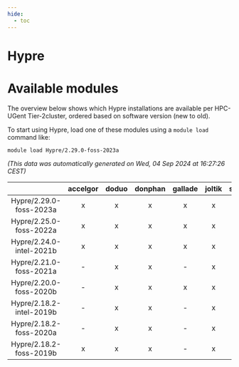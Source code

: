 ```yaml
---
hide:
  - toc
---
```


Hypre
=====

# Available modules


The overview below shows which Hypre installations are available per HPC-UGent Tier-2cluster, ordered based on software version (new to old).

To start using Hypre, load one of these modules using a `module load` command like:

```shell
module load Hypre/2.29.0-foss-2023a
```

*(This data was automatically generated on Wed, 04 Sep 2024 at 16:27:26 CEST)*  

| |accelgor|doduo|donphan|gallade|joltik|shinx|skitty|
| :---: | :---: | :---: | :---: | :---: | :---: | :---: | :---: |
|Hypre/2.29.0-foss-2023a|x|x|x|x|x|x|x|
|Hypre/2.25.0-foss-2022a|x|x|x|x|x|-|x|
|Hypre/2.24.0-intel-2021b|x|x|x|x|x|-|x|
|Hypre/2.21.0-foss-2021a|-|x|x|-|x|-|x|
|Hypre/2.20.0-foss-2020b|-|x|x|x|x|-|x|
|Hypre/2.18.2-intel-2019b|-|x|x|-|x|-|x|
|Hypre/2.18.2-foss-2020a|-|x|x|-|x|-|x|
|Hypre/2.18.2-foss-2019b|x|x|x|-|x|-|x|
